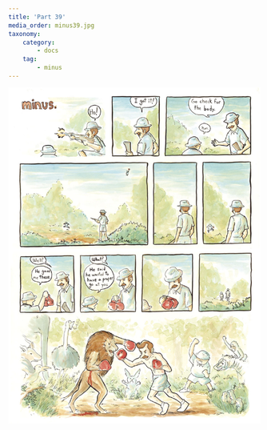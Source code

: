 ```yaml
---
title: 'Part 39'
media_order: minus39.jpg
taxonomy:
    category:
        - docs
    tag:
        - minus
---
```


![](minus39.jpg)